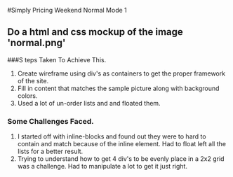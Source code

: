 #Simply Pricing Weekend Normal Mode 1

  ## Do a html and css mockup of the image 'normal.png'

###S teps Taken To Achieve This.
  1. Create wireframe using div's as containers to get the proper framework of the site.
  2. Fill in content that matches the sample picture along with background colors.
  3. Used a lot of un-order lists and and floated them.

### Some Challenges Faced.
  1. I started off with inline-blocks and found out they were to hard to contain and match because of the inline element. Had to float left all the lists for a better result.
  2. Trying to understand how to get 4 div's to be evenly place in a 2x2 grid was a challenge. Had to manipulate a lot to get it just right.
